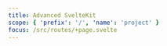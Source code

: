 ```yaml
---
title: Advanced SvelteKit
scope: { 'prefix': '/', 'name': 'project' }
focus: /src/routes/+page.svelte
---
```

